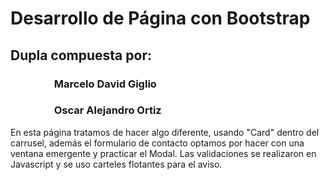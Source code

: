 # Desarrollo de Página con Bootstrap

## Dupla compuesta por:

###                   Marcelo David Giglio
###                   Oscar Alejandro Ortiz



En esta página tratamos de hacer algo diferente, usando "Card" dentro del carrusel, además el formulario de contacto optamos por hacer con una ventana emergente y practicar el Modal. Las validaciones se realizaron en Javascript y se uso carteles flotantes para el aviso. 
